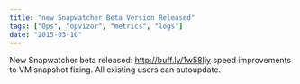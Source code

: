 ```yaml
---
title: "new Snapwatcher Beta Version Released"
tags: ["Ops", "opvizor", "metrics", "logs"]
date: "2015-03-10"
---
```


New Snapwatcher beta released: http://buff.ly/1w58Ijy speed improvements to VM snapshot fixing. All existing users can autoupdate.
